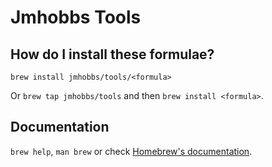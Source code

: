 # Jmhobbs Tools

## How do I install these formulae?

`brew install jmhobbs/tools/<formula>`

Or `brew tap jmhobbs/tools` and then `brew install <formula>`.

## Documentation

`brew help`, `man brew` or check [Homebrew's documentation](https://docs.brew.sh).
